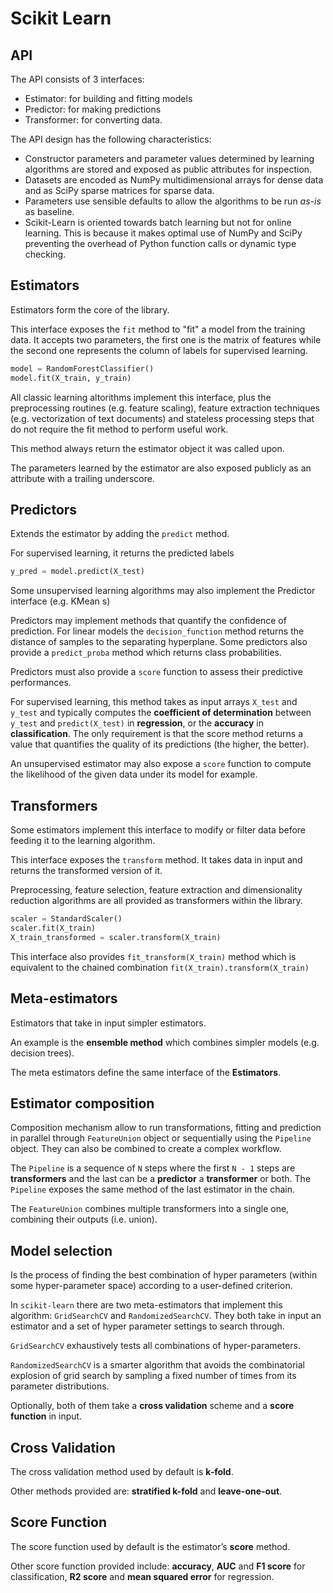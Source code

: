 # Scikit Learn

## API

The API consists of 3 interfaces:

- Estimator: for building and fitting models
- Predictor: for making predictions
- Transformer: for converting data.

The API design has the following characteristics:

- Constructor parameters and parameter values determined by learning algorithms are stored and exposed as public attributes for inspection.
- Datasets are encoded as NumPy multidimensional arrays for dense data and as SciPy sparse matrices for sparse data.
- Parameters use sensible defaults to allow the algorithms to be run _as-is_ as baseline.
- Scikit-Learn is oriented towards batch learning but not for online learning. This is because it makes optimal use of NumPy and SciPy preventing the overhead of Python function calls or dynamic type checking.

## Estimators

Estimators form the core of the library.

This interface exposes the `fit` method to "fit" a model from the training data. It accepts two parameters, the first one is the matrix of features while the second one represents the column of labels for supervised learning.

```py
model = RandomForestClassifier()
model.fit(X_train, y_train)
```

All classic learning altorithms implement this interface, plus the preprocessing routines (e.g. feature scaling), feature extraction techniques (e.g. vectorization of text documents) and stateless processing steps that do not require the fit method to perform useful work.

This method always return the estimator object it was called upon.

The parameters learned by the estimator are also exposed publicly as an attribute with a trailing underscore.

## Predictors

Extends the estimator by adding the `predict` method.

For supervised learning, it returns the predicted labels

```py
y_pred = model.predict(X_test)
```

Some unsupervised learning algorithms may also implement the Predictor interface (e.g. KMean s)

Predictors may implement methods that quantify the confidence of prediction. For linear models the `decision_function` method returns the distance of samples to the separating hyperplane. Some predictors also provide a `predict_proba` method which returns class probabilities.

Predictors must also provide a `score` function to assess their predictive performances.

For supervised learning, this method takes as input arrays `X_test` and `y_test` and typically computes the **coefficient of determination** between `y_test` and `predict(X_test)` in **regression**, or the **accuracy** in **classification**. The only requirement is that the score method returns a value that quantifies the quality of its predictions (the higher, the better).

An unsupervised estimator may also expose a `score` function to compute the likelihood of the given data under its model for example.

## Transformers

Some estimators implement this interface to modify or filter data before feeding it to the learning algorithm.

This interface exposes the `transform` method. It takes data in input and returns the transformed version of it.

Preprocessing, feature selection, feature extraction and dimensionality reduction algorithms are all provided as transformers within the library.

```py
scaler = StandardScaler()
scaler.fit(X_train)
X_train_transformed = scaler.transform(X_train)
```

This interface also provides `fit_transform(X_train)` method which is equivalent to the chained combination `fit(X_train).transform(X_train)`

## Meta-estimators

Estimators that take in input simpler estimators.

An example is the **ensemble method** which combines simpler models (e.g. decision trees).

The meta estimators define the same interface of the **Estimators**.

## Estimator composition

Composition mechanism allow to run transformations, fitting and prediction in parallel through `FeatureUnion` object or sequentially using the `Pipeline` object. They can also be combined to create a complex workflow.

The `Pipeline` is a sequence of `N` steps where the first `N - 1` steps are **transformers** and the last can be a **predictor** a **transformer** or both. The `Pipeline` exposes the same method of the last estimator in the chain.

The `FeatureUnion` combines multiple transformers into a single one, combining their outputs (i.e. union).

## Model selection

Is the process of finding the best combination of hyper parameters (within some hyper-parameter space) according to a user-defined criterion.

In `scikit-learn` there are two meta-estimators that implement this algorithm: `GridSearchCV` and `RandomizedSearchCV`. They both take in input an estimator and a set of hyper parameter settings to search through.

`GridSearchCV` exhaustively tests all combinations of hyper-parameters.

`RandomizedSearchCV` is a smarter algorithm that avoids the combinatorial explosion of grid search by sampling a fixed number of times from its parameter distributions.

Optionally, both of them take a **cross validation** scheme and a **score function** in input.

## Cross Validation

The cross validation method used by default is **k-fold**.

Other methods provided are: **stratified k-fold** and **leave-one-out**.

## Score Function

The score function used by default is the estimator’s **score** method.

Other score function provided include: **accuracy**, **AUC** and **F1 score** for classification, **R2 score** and **mean squared error** for regression.
